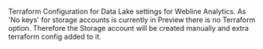 Terraform Configuration for Data Lake settings for Webline Analytics.
As 'No keys' for storage accounts is currently in Preview there is no Terraform option. Therefore the Storage account will be created manually and extra terraform config added to it.